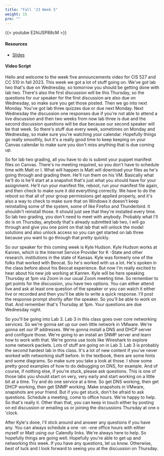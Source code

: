 ```yaml
---
title: "Fall '23 Week 5"
weight: 15
pre: ""
---
```


{{< youtube E2hIJSP88cM >}}

#### Resources

* <a href="slides" target="_blank">Slides</a>

#### Video Script


Hello and welcome to the week five announcements video for CIS 527 and CC 510 in fall 2023. This week we got a lot of stuff going on. We've got lab two that's due on Wednesday, so tomorrow you should be getting done with lab two. There's also the first discussion will be this Thursday, so the questions for our speaker for the first discussion are also due on Wednesday, so make sure you get those posted. Then we go into next Monday. You've got lab three quizzes due or due next Monday. Next Wednesday the discussion one responses due if you're not able to attend a live discussion and then two weeks from now lab three is due and the second discussion questions will be due because our second speaker will be that week. So there's stuff due every week, sometimes on Monday and Wednesday, so make sure you're watching your calendar. Hopefully things go really smoothly, but it's a really good time to keep keeping on your Canvas calendar to make sure you don't miss anything that is due coming up.

So for lab two grading, all you have to do is submit your puppet manifest files on Canvas. There's no meeting required, so you don't have to schedule time with Matt or I. What will happen is Matt will download your files as he's going through and grading them. He'll run them on his VM. Basically what he'll do is he'll start at a snapshot that's just what you should have for your assignment. He'll run your manifest file, reboot, run your manifest file again, and then check to make sure it did everything correctly. We have to do the reboot so that all of your group permissions get applied properly, and it's also a way to check to make sure that on Windows it doesn't keep reinstalling some of the system, some of like Firefox and Thunderbird. It shouldn't reinstall those. It should just see that they're installed every time. So lab two grading, you don't need to meet with anybody. Probably what I'll do is on Thursday, anybody that's already submitted lab two, I will go through and give you one point on that lab that will unlock the model solutions and also unlock access so you can get started on lab three because you want to go through that pretty quickly. 

So our speaker for this coming week is Kyle Hudson. Kyle Hudson works at Kanren, which is the Internet Service Provider for K -State and other research. institutions in the state of Kansas. Kyle was formerly one of the folks that worked with Beocat. So he's worked with us a lot. He's spoken in the class before about his Beocat experience. But now I'm really excited to hear about his new job working at Kanren. Kyle will be here speaking Thursday at 1pm via Zoom in our usual Zoom meeting time. So remember to get points for the discussion, you have two options. You can either attend live and ask at least one question of the speaker or you can watch it either live or recorded and then you'll be able to write a quick response. I'll post the response prompt shortly after the speaker. So you'll be able to work on that. And remember that's Thursday at 1pm. Your questions are due Wednesday night. 

So you'll be going into Lab 3. Lab 3 in this class goes over core networking services. So we're gonna set up our own little network in VMware. We're gonna set our IP addresses. We're gonna install a DNS and DHCP server and configure those. We're going to an install an SNMP server and learn how to work with that. We're gonna use tools like Wireshark to explore some network packets. Lots of stuff are going on in Lab 3. Lab 3 is probably the second hardest lab in this class. It's a lot of new content if you've never worked with networking stuff before. In the textbook, there are some hints and some diagrams. So make sure you take a look at those. I show some pretty good examples of how to do debugging on DNS, for example. And of course, if nothing else, if you're stuck, please ask questions. This is one of those labs you should start on very, very early and start working on a little bit at a time. Try and do one service at a time. So get DNS working, then get DHCP working, then get SNMP working. Make snapshots in VMware, snapshots are your friend. But if you get stuck, don't be afraid to ask questions. Schedule a meeting, come to office hours. We're happy to help. So that's really it. Other than that, you can keep in touch either by posting on ed discussion or emailing us or joining the discussions Thursday at one o 'clock. 

After Kyle's done, I'll stick around and answer any questions if you have any. You can always schedule a one -on -one office hours with either myself or Matt using our Calendly links. We're always here to help. So hopefully things are going well. Hopefully you're able to get up and networking this week. If you have any questions, let us know. Otherwise, best of luck and I look forward to seeing you at the discussion on Thursday. 
